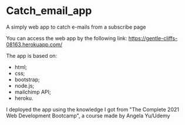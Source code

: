 # Catch_email_app
A simply web app to catch e-mails from a subscribe page

You can access the web app by the following link:
https://gentle-cliffs-08163.herokuapp.com/

The app is based on:

- html;
- css;
- bootstrap;
- node.js;
- mailchimp API;
- heroku.

I deployed the app using the knowledge I got from "The Complete 2021 Web Development Bootcamp", a course made by Angela Yu/Udemy

